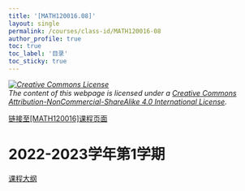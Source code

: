 ```yaml
---
title: '[MATH120016.08]'
layout: single
permalink: /courses/class-id/MATH120016-08
author_profile: true
toc: true
toc_label: '目录'
toc_sticky: true
---
```


<div class='notice--warning'>
<p><i><a rel='license' href='http://creativecommons.org/licenses/by-nc-sa/4.0/'><img alt='Creative Commons License' style='border-width:0' src='https://i.creativecommons.org/l/by-nc-sa/4.0/88x31.png' /></a><br /> The content of this webpage is licensed under a <a rel='license' href='http://creativecommons.org/licenses/by-nc-sa/4.0/'>Creative Commons Attribution-NonCommercial-ShareAlike 4.0 International License</a>.</i></p>
</div>

<a href='https://fdu-math.github.io/courses/MATH120016'>链接至[MATH120016]课程页面<a>

# 2022-2023学年第1学期

<a href='https://fdu-math.github.io/assets/docs/courses/MATH120016.08-2022-2023-1 (Encrypted).pdf'>课程大纲</a>